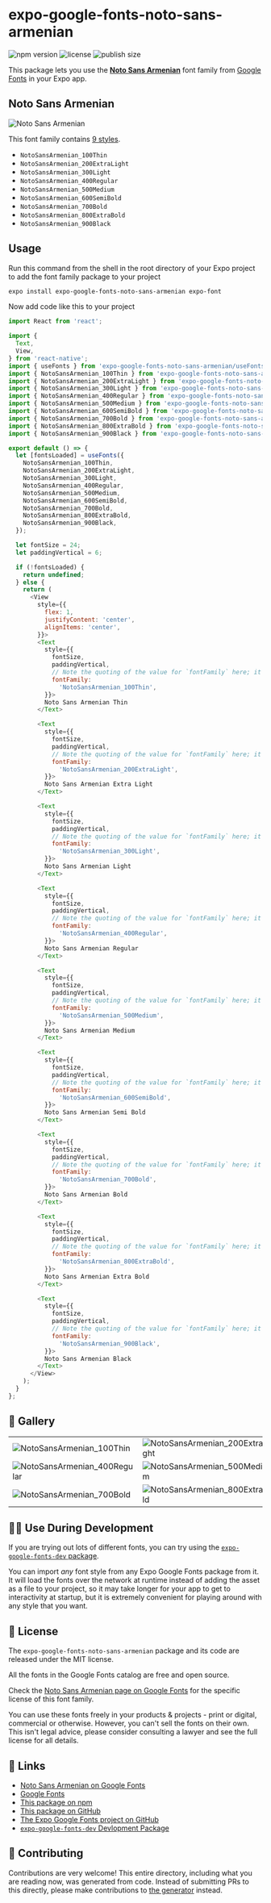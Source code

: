 # expo-google-fonts-noto-sans-armenian

![npm version](https://flat.badgen.net/npm/v/expo-google-fonts-noto-sans-armenian)
![license](https://flat.badgen.net/github/license/expo/google-fonts)
![publish size](https://flat.badgen.net/packagephobia/install/expo-google-fonts-noto-sans-armenian)

This package lets you use the [**Noto Sans Armenian**](https://fonts.google.com/specimen/Noto+Sans+Armenian) font family from [Google Fonts](https://fonts.google.com/) in your Expo app.

## Noto Sans Armenian

![Noto Sans Armenian](./font-family.png)

This font family contains [9 styles](#-gallery).

- `NotoSansArmenian_100Thin`
- `NotoSansArmenian_200ExtraLight`
- `NotoSansArmenian_300Light`
- `NotoSansArmenian_400Regular`
- `NotoSansArmenian_500Medium`
- `NotoSansArmenian_600SemiBold`
- `NotoSansArmenian_700Bold`
- `NotoSansArmenian_800ExtraBold`
- `NotoSansArmenian_900Black`

## Usage

Run this command from the shell in the root directory of your Expo project to add the font family package to your project
```sh
expo install expo-google-fonts-noto-sans-armenian expo-font
```

Now add code like this to your project
```js
import React from 'react';

import {
  Text,
  View,
} from 'react-native';
import { useFonts } from 'expo-google-fonts-noto-sans-armenian/useFonts';
import { NotoSansArmenian_100Thin } from 'expo-google-fonts-noto-sans-armenian/100Thin';
import { NotoSansArmenian_200ExtraLight } from 'expo-google-fonts-noto-sans-armenian/200ExtraLight';
import { NotoSansArmenian_300Light } from 'expo-google-fonts-noto-sans-armenian/300Light';
import { NotoSansArmenian_400Regular } from 'expo-google-fonts-noto-sans-armenian/400Regular';
import { NotoSansArmenian_500Medium } from 'expo-google-fonts-noto-sans-armenian/500Medium';
import { NotoSansArmenian_600SemiBold } from 'expo-google-fonts-noto-sans-armenian/600SemiBold';
import { NotoSansArmenian_700Bold } from 'expo-google-fonts-noto-sans-armenian/700Bold';
import { NotoSansArmenian_800ExtraBold } from 'expo-google-fonts-noto-sans-armenian/800ExtraBold';
import { NotoSansArmenian_900Black } from 'expo-google-fonts-noto-sans-armenian/900Black';

export default () => {
  let [fontsLoaded] = useFonts({
    NotoSansArmenian_100Thin,
    NotoSansArmenian_200ExtraLight,
    NotoSansArmenian_300Light,
    NotoSansArmenian_400Regular,
    NotoSansArmenian_500Medium,
    NotoSansArmenian_600SemiBold,
    NotoSansArmenian_700Bold,
    NotoSansArmenian_800ExtraBold,
    NotoSansArmenian_900Black,
  });

  let fontSize = 24;
  let paddingVertical = 6;

  if (!fontsLoaded) {
    return undefined;
  } else {
    return (
      <View
        style={{
          flex: 1,
          justifyContent: 'center',
          alignItems: 'center',
        }}>
        <Text
          style={{
            fontSize,
            paddingVertical,
            // Note the quoting of the value for `fontFamily` here; it expects a string!
            fontFamily:
              'NotoSansArmenian_100Thin',
          }}>
          Noto Sans Armenian Thin
        </Text>

        <Text
          style={{
            fontSize,
            paddingVertical,
            // Note the quoting of the value for `fontFamily` here; it expects a string!
            fontFamily:
              'NotoSansArmenian_200ExtraLight',
          }}>
          Noto Sans Armenian Extra Light
        </Text>

        <Text
          style={{
            fontSize,
            paddingVertical,
            // Note the quoting of the value for `fontFamily` here; it expects a string!
            fontFamily:
              'NotoSansArmenian_300Light',
          }}>
          Noto Sans Armenian Light
        </Text>

        <Text
          style={{
            fontSize,
            paddingVertical,
            // Note the quoting of the value for `fontFamily` here; it expects a string!
            fontFamily:
              'NotoSansArmenian_400Regular',
          }}>
          Noto Sans Armenian Regular
        </Text>

        <Text
          style={{
            fontSize,
            paddingVertical,
            // Note the quoting of the value for `fontFamily` here; it expects a string!
            fontFamily:
              'NotoSansArmenian_500Medium',
          }}>
          Noto Sans Armenian Medium
        </Text>

        <Text
          style={{
            fontSize,
            paddingVertical,
            // Note the quoting of the value for `fontFamily` here; it expects a string!
            fontFamily:
              'NotoSansArmenian_600SemiBold',
          }}>
          Noto Sans Armenian Semi Bold
        </Text>

        <Text
          style={{
            fontSize,
            paddingVertical,
            // Note the quoting of the value for `fontFamily` here; it expects a string!
            fontFamily:
              'NotoSansArmenian_700Bold',
          }}>
          Noto Sans Armenian Bold
        </Text>

        <Text
          style={{
            fontSize,
            paddingVertical,
            // Note the quoting of the value for `fontFamily` here; it expects a string!
            fontFamily:
              'NotoSansArmenian_800ExtraBold',
          }}>
          Noto Sans Armenian Extra Bold
        </Text>

        <Text
          style={{
            fontSize,
            paddingVertical,
            // Note the quoting of the value for `fontFamily` here; it expects a string!
            fontFamily:
              'NotoSansArmenian_900Black',
          }}>
          Noto Sans Armenian Black
        </Text>
      </View>
    );
  }
};

```

## 🔡 Gallery


||||
|-|-|-|
|![NotoSansArmenian_100Thin](.//100Thin/NotoSansArmenian_100Thin.ttf.png)|![NotoSansArmenian_200ExtraLight](.//200ExtraLight/NotoSansArmenian_200ExtraLight.ttf.png)|![NotoSansArmenian_300Light](.//300Light/NotoSansArmenian_300Light.ttf.png)||
|![NotoSansArmenian_400Regular](.//400Regular/NotoSansArmenian_400Regular.ttf.png)|![NotoSansArmenian_500Medium](.//500Medium/NotoSansArmenian_500Medium.ttf.png)|![NotoSansArmenian_600SemiBold](.//600SemiBold/NotoSansArmenian_600SemiBold.ttf.png)||
|![NotoSansArmenian_700Bold](.//700Bold/NotoSansArmenian_700Bold.ttf.png)|![NotoSansArmenian_800ExtraBold](.//800ExtraBold/NotoSansArmenian_800ExtraBold.ttf.png)|![NotoSansArmenian_900Black](.//900Black/NotoSansArmenian_900Black.ttf.png)||


## 👩‍💻 Use During Development

If you are trying out lots of different fonts, you can try using the [`expo-google-fonts-dev` package](https://github.com/freeboub/google-fonts/tree/master/font-packages/dev#readme).

You can import *any* font style from any Expo Google Fonts package from it. It will load the fonts
over the network at runtime instead of adding the asset as a file to your project, so it may take longer
for your app to get to interactivity at startup, but it is extremely convenient
for playing around with any style that you want.

## 📖 License

The `expo-google-fonts-noto-sans-armenian` package and its code are released under the MIT license.

All the fonts in the Google Fonts catalog are free and open source.

Check the [Noto Sans Armenian page on Google Fonts](https://fonts.google.com/specimen/Noto+Sans+Armenian) for the specific license of this font family.

You can use these fonts freely in your products & projects - print or digital, commercial or otherwise. However, you can't sell the fonts on their own. This isn't legal advice, please consider consulting a lawyer and see the full license for all details.

## 🔗 Links

- [Noto Sans Armenian on Google Fonts](https://fonts.google.com/specimen/Noto+Sans+Armenian)
- [Google Fonts](https://fonts.google.com/)
- [This package on npm](https://www.npmjs.com/package/expo-google-fonts-noto-sans-armenian)
- [This package on GitHub](https://github.com/freeboub/google-fonts/tree/master/font-packages/noto-sans-armenian)
- [The Expo Google Fonts project on GitHub](https://github.com/freeboub/google-fonts)
- [`expo-google-fonts-dev` Devlopment Package](https://github.com/freeboub/google-fonts/tree/master/font-packages/dev)

## 🤝 Contributing

Contributions are very welcome! This entire directory, including what you are reading now, was generated from code. Instead of submitting PRs to this directly, please make contributions to [the generator](https://github.com/freeboub/google-fonts/tree/master/packages/generator) instead.
